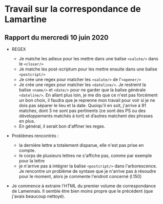 # Travail sur la correspondance de Lamartine

## Rapport du mercredi 10 juin 2020


- REGEX
	- Je matche les adieux pour les mettre dans une balise `<salute/>` dans le `<closer/>`
	- Je matche les post-scriptum pour les mettre ensuite dans une balise `<postcript/>`
	- Je crée une regex pour matcher les `<salute/>` de l'`<opener/>`
	- Je crée une regex pour matcher les `<dateline/>`. Je restreint la balise `<name/>` et `<date/>` pour ne garder que la balise générale `<dateline/>`. En allant plus loin, je me dis que ce n'est pas forcément un bon choix, il faudra que je reprenne mon travail pour voir si je ne dois pas séparer le lieu et la date.
	Quoiqu'il en soit, j'arrive à 91 matches, dont 3 ne sont pas pertinents (ce sont des PS ou des développements matchés à tort) et d’autres matchent des phrases en plus. 
	- En général, il serait bon d'affiner les regex.


- Problèmes rencontrés :
	- la dernière lettre a totalement disparue, elle n'est pas prise en compte.
	- le corps de plusieurs lettres ne s'affiche pas, comme par exemple pour la lettre 
	- je n'arrive pas à intégrer la balise `<postcript/>` dans l'arborescence. Je rencontre un problème de syntaxe que je n'arrive pas à résoudre pour le moment, alors je commente l'endroit concerné (l.150)
	

- Je commence à extraire l'HTML du premier volume de correspondance de Lamennais. Il semble être bien moins propre que le précédent (que j'avais beaucoup nettoyé).
